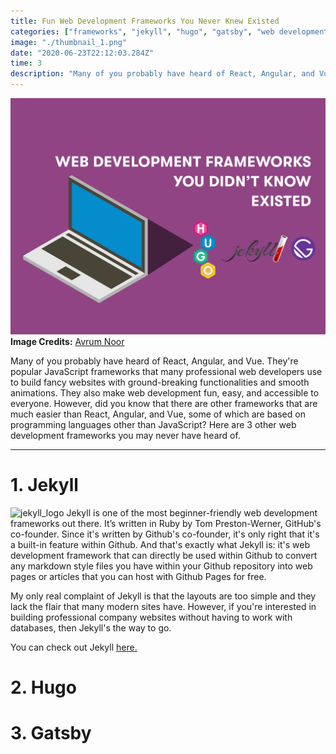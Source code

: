 ```yaml
---
title: Fun Web Development Frameworks You Never Knew Existed
categories: ["frameworks", "jekyll", "hugo", "gatsby", "web development"]
image: "./thumbnail_1.png"
date: "2020-06-23T22:12:03.284Z"
time: 3
description: "Many of you probably have heard of React, Angular, and Vue. They're popular JavaScript frameworks that many professional web developers use to build fancy websites with ground-breaking functionalities and smooth animations. They also make web development fun, easy, and accessible to everyone. However, did you know that there are other frameworks that are much easier than React, Angular, and Vue, some of which are based on programming languages other than JavaScript? Check out my favorite non-popular, simple-to-use web development frameworks in this article."
---
```


![Thumbnail](./thumbnail_1.png)
**Image Credits:** [Avrum Noor](https://avrumnoor.gatsbyjs.io/)

Many of you probably have heard of React, Angular, and Vue. They're popular JavaScript frameworks that many professional web developers use to build fancy websites with ground-breaking functionalities and smooth animations. They also make web development fun, easy, and accessible to everyone. However, did you know that there are other frameworks that are much easier than React, Angular, and Vue, some of which are based on programming languages other than JavaScript? Here are 3 other web development frameworks you may never have heard of.

---

# 1. Jekyll

![jekyll_logo](https://jekyllrb.com/img/logo-2x.png) Jekyll is one of the most beginner-friendly web development frameworks out there. It’s written in Ruby by Tom Preston-Werner, GitHub's co-founder. Since it's written by Github's co-founder, it's only right that it's a built-in feature within Github. And that's exactly what Jekyll is: it's web development framework that can directly be used within Github to convert any markdown style files you have within your Github repository into web pages or articles that you can host with Github Pages for free.

My only real complaint of Jekyll is that the layouts are too simple and they lack the flair that many modern sites have. However,
if you're interested in building professional company websites without having to work with databases, then Jekyll's the way to go.

You can check out Jekyll [here.](https://jekyllrb.com/)

# 2. Hugo

# 3. Gatsby
